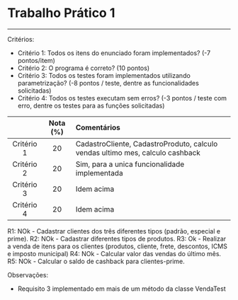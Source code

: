# Trabalho Prático 1
--- 

Critérios: 
- Critério 1: Todos os itens do enunciado foram implementados? (-7 pontos/item)
- Critério 2: O programa é correto? (10 pontos)
- Critério 3: Todos os testes foram implementados utilizando parametrização? (-8 pontos / teste, dentre as funcionalidades solicitadas)
- Critério 4: Todos os testes executam sem erros? (-3 pontos / teste com erro, dentre os testes para as funções solicitadas)

|            | Nota (%) | Comentários                                          |
|:----------:|:--------:|:-----------------------------------------------------|
| Critério 1 | 20       | CadastroCliente, CadastroProduto, calculo vendas ultimo mes, calculo cashback |
| Critério 2 | 20       | Sim, para a unica funcionalidade implementada        |
| Critério 3 | 20       | Idem acima                                           |
| Critério 4 | 20       | Idem acima                                           |


R1: NOk - Cadastrar clientes dos três diferentes tipos (padrão, especial e prime).
R2: NOk - Cadastrar diferentes tipos de produtos.
R3: Ok - Realizar a venda de itens para os clientes (produtos, cliente, frete, descontos, ICMS e imposto municipal)
R4: NOk - Calcular valor das vendas do último mês.
R5: NOk - Calcular o saldo de cashback para clientes-prime.

Observações: 
- Requisito 3 implementado em mais de um método da classe VendaTest

